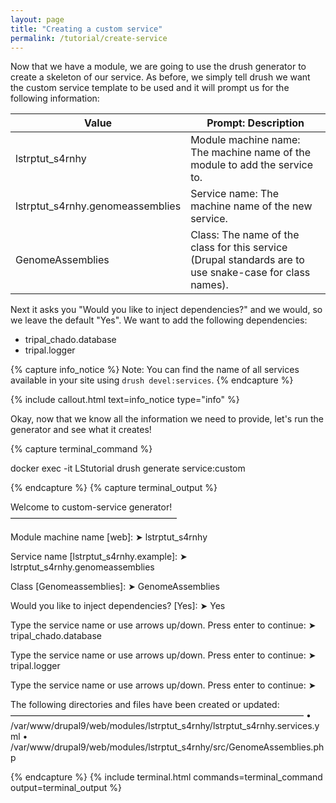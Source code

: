```yaml
---
layout: page
title: "Creating a custom service"
permalink: /tutorial/create-service
---
```


Now that we have a module, we are going to use the drush generator to create a skeleton of our service. As before, we simply tell drush we want the custom service template to be used and it will prompt us for the following information:

| Value                            | Prompt: Description |
|----------------------------------|---------------------|
| lstrptut_s4rnhy                  | Module machine name: The machine name of the module to add the service to. |
| lstrptut_s4rnhy.genomeassemblies | Service name: The machine name of the new service. |
| GenomeAssemblies                 | Class: The name of the class for this service (Drupal standards are to use snake-case for class names). |

Next it asks you "Would you like to inject dependencies?" and we would, so we leave the default "Yes". We want to add the following dependencies:

 - tripal_chado.database
 - tripal.logger

{% capture info_notice %}
Note: You can find the name of all services available in your site using <code>drush devel:services</code>.
{% endcapture %}

{% include callout.html text=info_notice type="info" %}

Okay, now that we know all the information we need to provide, let's run the generator and see what it creates!

{% capture terminal_command %}

docker exec -it LStutorial drush generate service:custom

{% endcapture %}
{% capture terminal_output %}

Welcome to custom-service generator!
––––––––––––––––––––––––––––––––––––––

Module machine name [web]:
➤ lstrptut_s4rnhy

Service name [lstrptut_s4rnhy.example]:
➤ lstrptut_s4rnhy.genomeassemblies

Class [Genomeassemblies]:
➤ GenomeAssemblies

Would you like to inject dependencies? [Yes]:
➤ Yes

Type the service name or use arrows up/down. Press enter to continue:
➤ tripal_chado.database

Type the service name or use arrows up/down. Press enter to continue:
➤ tripal.logger

Type the service name or use arrows up/down. Press enter to continue:
➤

The following directories and files have been created or updated:
–––––––––––––––––––––––––––––––––––––––––––––––––––––––––––––––––––
• /var/www/drupal9/web/modules/lstrptut_s4rnhy/lstrptut_s4rnhy.services.yml
• /var/www/drupal9/web/modules/lstrptut_s4rnhy/src/GenomeAssemblies.php

{% endcapture %}
{% include terminal.html commands=terminal_command output=terminal_output %}
